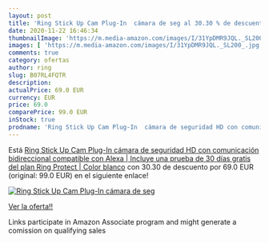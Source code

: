```yaml
---
layout: post
title: 'Ring Stick Up Cam Plug-In  cámara de seg al 30.30 % de descuento'
date: 2020-11-22 16:46:34
thumbnailImage: 'https://m.media-amazon.com/images/I/31YpDMR9JQL._SL200_.jpg'
images: [ 'https://m.media-amazon.com/images/I/31YpDMR9JQL._SL200_.jpg' ]
comments: true
category: ofertas
author: ring
slug: B07RL4FQTR
description:
actualPrice: 69.0 EUR
currency: EUR
price: 69.0
comparePrice: 99.0 EUR
inStock: true
prodname: 'Ring Stick Up Cam Plug-In  cámara de seguridad HD con comunicación bidireccional  compatible con Alexa | Incluye una prueba de 30 días gratis del plan Ring Protect | Color blanco'
---
```


Está [Ring Stick Up Cam Plug-In  cámara de seguridad HD con comunicación bidireccional  compatible con Alexa | Incluye una prueba de 30 días gratis del plan Ring Protect | Color blanco](https://www.amazon.es/dp/B07RL4FQTR/?tag=tolees-21) con 30.30 de descuento por 69.0 EUR (original: 99.0 EUR) en el siguiente enlace!

[![Ring Stick Up Cam Plug-In  cámara de seg](https://m.media-amazon.com/images/I/31YpDMR9JQL._SL200_.jpg)](https://www.amazon.es/dp/B07RL4FQTR/?tag=tolees-21)

[Ver la oferta!!](https://www.amazon.es/dp/B07RL4FQTR/?tag=tolees-21)

Links participate in Amazon Associate program and might generate a comission on qualifying sales


